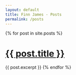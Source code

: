 ```yaml
---
layout: default
title: Finn James - Posts
permalink: /posts
---
```


{% for post in site.posts %}
  <h1><a class="nounderline black" href="{{ post.url }}">{{ post.title }}</a></h1>
  {{ post.excerpt }}
{% endfor %}
